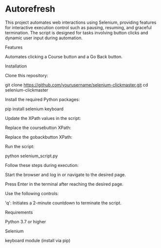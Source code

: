 # Autorefresh

This project automates web interactions using Selenium, providing features for interactive execution control such as pausing, resuming, and graceful termination. The script is designed for tasks involving button clicks and dynamic user input during automation.

Features

Automates clicking a Course button and a Go Back button.



Installation

Clone this repository:

git clone https://github.com/yourusername/selenium-clickmaster.git
cd selenium-clickmaster

Install the required Python packages:

pip install selenium keyboard


Update the XPath values in the script:

Replace the coursebutton XPath:


Replace the gobackbutton XPath:


Run the script:

python selenium_script.py

Follow these steps during execution:

Start the browser and log in or navigate to the desired page.

Press Enter in the terminal after reaching the desired page.

Use the following controls:


'q': Initiates a 2-minute countdown to terminate the script.

Requirements

Python 3.7 or higher

Selenium

keyboard module (install via pip)
